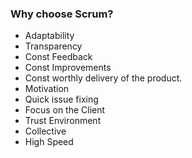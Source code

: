 ### Why choose Scrum? 

* Adaptability
* Transparency
* Const Feedback
* Const Improvements
* Const worthly delivery of the product.
* Motivation
* Quick issue fixing
* Focus on the Client
* Trust Environment
* Collective 
* High Speed

